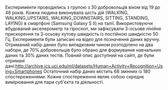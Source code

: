 Експерименти проводились з групою з 30 добровольців віком від 19 до 48 років. Кожна людина виконувала шість дій  (WALKING, WALKING_UPSTAIRS, WALKING_DOWNSTAIRS, SITTING, STANDING, LAYING) в смартфоні (Samsung Galaxy S II) на талії. Використовуючи вбудований акселерометр та гіроскоп, ми зафіксували 3-осьове лінійне прискорення та 3-осьову кутову швидкість із постійною швидкістю 50 Гц. Експерименти були записані на відео для позначення даних вручну. Отриманий набір даних було випадковим чином розподілено на два набори, де 70% добровольців було обрано для формування навчальних даних та 30% даних тестів.
Повний опис доступний на сайті, де були отримані дані:http://archive.ics.uci.edu/ml/datasets/Human+Activity+Recognition+Using+Smartphones
Остаточний набір даних містить 68 змінних із 180 спостереженнями. Кожне спостереження являє собою середнє вимірювання для пари суб'єкта та діяльності.
